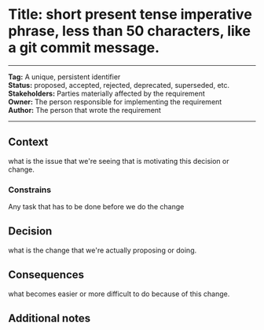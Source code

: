 # Title: short present tense imperative phrase, less than 50 characters, like a git commit message.

---
**Tag:** A unique, persistent identifier<br>
**Status:** proposed, accepted, rejected, deprecated, superseded, etc.<br>
**Stakeholders:** Parties materially affected by the requirement <br>
**Owner:** The person responsible for implementing the requirement <br>
**Author:** The person that wrote the requirement<br>

---


## Context 
what is the issue that we're seeing that is motivating this decision or change.

### Constrains
Any task that has to be done before we do the change

## Decision
 what is the change that we're actually proposing or doing.

## Consequences
 what becomes easier or more difficult to do because of this change.
 
 ## Additional notes
 
 